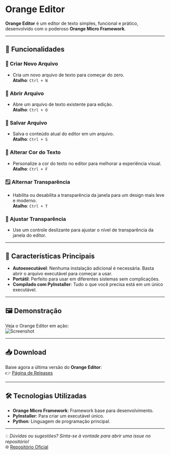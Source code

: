 # Orange Editor

**Orange Editor** é um editor de texto simples, funcional e prático, desenvolvido com o poderoso **Orange Micro Framework**.

---

## 🌟 Funcionalidades

### 📄 Criar Novo Arquivo
- Cria um novo arquivo de texto para começar do zero.  
  **Atalho**: `Ctrl + N`

### 📂 Abrir Arquivo
- Abre um arquivo de texto existente para edição.  
  **Atalho**: `Ctrl + O`

### 💾 Salvar Arquivo
- Salva o conteúdo atual do editor em um arquivo.  
  **Atalho**: `Ctrl + S`

### 🎨 Alterar Cor do Texto
- Personalize a cor do texto no editor para melhorar a experiência visual.  
  **Atalho**: `Ctrl + F`

### 🪟 Alternar Transparência
- Habilita ou desabilita a transparência da janela para um design mais leve e moderno.  
  **Atalho**: `Ctrl + T`

### 🔧 Ajustar Transparência
- Use um controle deslizante para ajustar o nível de transparência da janela do editor.

---

## 🚀 Características Principais

- **Autoexecutável**: Nenhuma instalação adicional é necessária. Basta abrir o arquivo executável para começar a usar.
- **Portátil**: Perfeito para usar em diferentes sistemas sem complicações.
- **Compilado com PyInstaller**: Tudo o que você precisa está em um único executável.

---

## 🖼️ Demonstração

Veja o Orange Editor em ação:  
![Screenshot](https://raw.githubusercontent.com/eusouanderson/orange_editor/main/screenshot.gif)

---

## 📥 Download

Baixe agora a última versão do **Orange Editor**:  
👉 [Página de Releases](https://github.com/eusouanderson/orange_editor/releases/)

---

## 🛠️ Tecnologias Utilizadas

- **Orange Micro Framework**: Framework base para desenvolvimento.
- **PyInstaller**: Para criar um executável único.
- **Python**: Linguagem de programação principal.

---

💡 *Dúvidas ou sugestões? Sinta-se à vontade para abrir uma issue no repositório!*  
🌐 [Repositório Oficial](https://github.com/eusouanderson/orange_editor)
